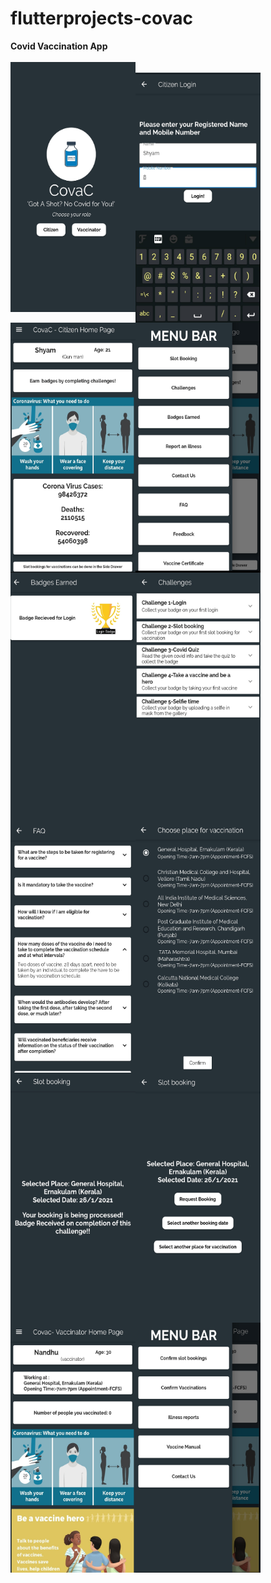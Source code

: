 # flutterprojects-covac
**Covid Vaccination App**<br><br>
<a href="/mainpage.jpg"><img src="/mainpage.jpg" align="left" height="400" width="200" ></a><br>
<a href="/login.jpg"><img src="/login.jpg" align="left" height="400" width="200" ></a><br>
<a href="/citizen_home.jpg"><img src="/citizen_home.jpg" align="left" height="400" width="200" ></a><br>
<a href="/citizen_nav_bar.jpg"><img src="/citizen_nav_bar.jpg" align="left" height="400" width="200" ></a><br>
<a href="/badges.jpg"><img src="/badges.jpg" align="left" height="400" width="200" ></a><br>
<a href="/challenges"><img src="/challenges.jpg" align="left" height="400" width="200" ></a><br>
<a href="/faq.dart"><img src="/faq.jpg" align="left" height="400" width="200" ></a><br>
<a href="/place_selection.jpg"><img src="/place_selection.jpg" align="left" height="400" width="200" ></a><br>
<a href="/request_booking.jpg"><img src="/request_booking.jpg" align="left" height="400" width="200" ></a><br>
<a href="/slot_booking.jpg"><img src="/slot_booking.jpg" align="left" height="400" width="200" ></a><br>
<a href="/vaccinator_home.jpg"><img src="/vaccinator_home.jpg" align="left" height="400" width="200" ></a><br>
<a href="/vaccinator_home_nav.jpg"><img src="/vaccinator_home_nav.jpg" align="left" height="400" width="200" ></a><br>
